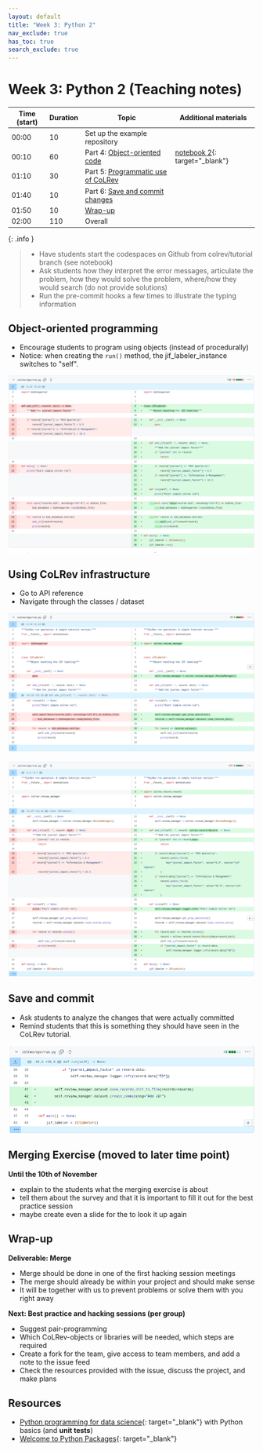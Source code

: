 ```yaml
---
layout: default
title: "Week 3: Python 2"
nav_exclude: true
has_toc: true
search_exclude: true
---
```


# Week 3: Python 2 (Teaching notes)

| Time (start) | Duration | Topic                                           | Additional materials                                              |
|--------------|----------|-------------------------------------------------|-------------------------------------------------------------------|
| 00:00        | 10       | Set up the example repository                   |                                                                   |
| 00:10        | 60       | Part 4: [Object-oriented code](#object)         | [notebook 2](week_3_python_notebook_2.html){: target="_blank"}    |
| 01:10        | 30       | Part 5: [Programmatic use of CoLRev](#colrev)   |                                                                   |
| 01:40        | 10       | Part 6: [Save and commit changes](#save-commit) |                                                                   |
| 01:50        | 10       | [Wrap-up](#wrap-up)                             |                                                                   |
| 02:00        | 110      | Overall                                         |                                                                   |

{: .info }
> - Have students start the codespaces on Github from colrev/tutorial branch (see notebook)
> - Ask students how they interpret the error messages, articulate the problem, how they would solve the problem, where/how they would search (do not provide solutions)
> - Run the pre-commit hooks a few times to illustrate the typing information

<div class="page-break"></div>

## Object-oriented programming <a id="object"></a>

- Encourage students to program using objects (instead of procedurally)
- Notice: when creating the `run()` method, the jif_labeler_instance switches to "self".

![Solution](../assets/python_solution_5.png)

## Using CoLRev infrastructure <a id="colrev"></a>

- Go to API reference
- Navigate through the classes / dataset

![Solution](../assets/python_solution_6.png)

![Solution](../assets/python_solution_7.png)

## Save and commit  <a id="save-commit"></a>

- Ask students to analyze the changes that were actually committed
- Remind students that this is something they should have seen in the CoLRev tutorial.

![Solution](../assets/python_solution_8.png)

## Merging Exercise (moved to later time point)

**Until the 10th of November**

- explain to the students what the merging exercise is about 
- tell them about the survey and that it is important to fill it out for the best practice session
- maybe create even a slide for the to look it up again

## Wrap-up <a id="wrap-up"></a>

**Deliverable: Merge**

- Merge should be done in one of the first hacking session meetings
- The merge should already be within your project and should make sense
- It will be together with us to prevent problems or solve them with you right away

**Next: Best practice and hacking sessions (per group)**

- Suggest pair-programming
- Which CoLRev-objects or libraries will be needed, which steps are required
- Create a fork for the team, give access to team members, and add a note to the issue feed
- Check the resources provided with the issue, discuss the project, and make plans

## Resources 

- [Python programming for data science](https://www.tomasbeuzen.com/python-programming-for-data-science/README.html){: target="_blank"} with Python basics (and **unit tests**)
- [Welcome to Python Packages](https://py-pkgs.org/){: target="_blank"}
